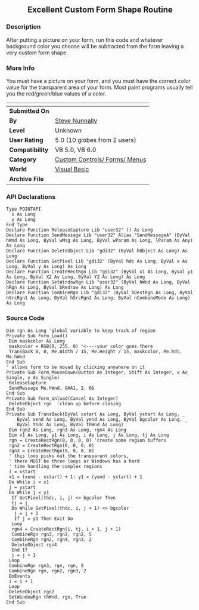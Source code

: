 ﻿<div align="center">

## Excellent Custom Form Shape Routine


</div>

### Description

After putting a picture on your form, run this code and whatever background color you choose will be subtracted from the form leaving a very custom form shape.
 
### More Info
 
You must have a picture on your form, and you must have the correct color value for the transparent area of your form. Most paint programs usually tell you the red/green/blue values of a color.


<span>             |<span>
---                |---
**Submitted On**   |
**By**             |[Steve Nunnally](https://github.com/Planet-Source-Code/PSCIndex/blob/master/ByAuthor/steve-nunnally.md)
**Level**          |Unknown
**User Rating**    |5.0 (10 globes from 2 users)
**Compatibility**  |VB 5\.0, VB 6\.0
**Category**       |[Custom Controls/ Forms/  Menus](https://github.com/Planet-Source-Code/PSCIndex/blob/master/ByCategory/custom-controls-forms-menus__1-4.md)
**World**          |[Visual Basic](https://github.com/Planet-Source-Code/PSCIndex/blob/master/ByWorld/visual-basic.md)
**Archive File**   |[](https://github.com/Planet-Source-Code/steve-nunnally-excellent-custom-form-shape-routine__1-2100/archive/master.zip)

### API Declarations

```
Type POINTAPI
  x As Long
  y As Long
End Type
Declare Function ReleaseCapture Lib "user32" () As Long
Declare Function SendMessage Lib "user32" Alias "SendMessageA" (ByVal hWnd As Long, ByVal wMsg As Long, ByVal wParam As Long, lParam As Any) As Long
Declare Function DeleteObject Lib "gdi32" (ByVal hObject As Long) As Long
Declare Function GetPixel Lib "gdi32" (ByVal hdc As Long, ByVal x As Long, ByVal y As Long) As Long
Declare Function CreateRectRgn Lib "gdi32" (ByVal x1 As Long, ByVal y1 As Long, ByVal X2 As Long, ByVal Y2 As Long) As Long
Declare Function SetWindowRgn Lib "user32" (ByVal hWnd As Long, ByVal hRgn As Long, ByVal bRedraw As Long) As Long
Declare Function CombineRgn Lib "gdi32" (ByVal hDestRgn As Long, ByVal hSrcRgn1 As Long, ByVal hSrcRgn2 As Long, ByVal nCombineMode As Long) As Long
```


### Source Code

```
Dim rgn As Long 'global variable to keep track of region
Private Sub Form_Load()
 Dim maskcolor As Long
 maskcolor = RGB(0, 255, 0) '<----your color goes there
 TransBack 0, 0, Me.Width / 15, Me.Height / 15, maskcolor, Me.hdc, Me.hWnd
End Sub
' allows form to be moved by clicking anywhere on it
Private Sub Form_MouseDown(Button As Integer, Shift As Integer, x As Single, y As Single)
 ReleaseCapture
 SendMessage Me.hWnd, &HA1, 2, 0&
End Sub
Private Sub Form_Unload(Cancel As Integer)
 DeleteObject rgn  'clean up before closing
End Sub
Private Sub TransBack(ByVal xstart As Long, ByVal ystart As Long, _
    ByVal xend As Long, ByVal yend As Long, ByVal bgcolor As Long, _
    ByVal thdc As Long, ByVal thWnd As Long)
 Dim rgn2 As Long, rgn3 As Long, rgn4 As Long
 Dim x1 As Long, y1 As Long, i As Long, j As Long, tj As Long
 rgn = CreateRectRgn(0, 0, 0, 0) 'create some region buffers
 rgn2 = CreateRectRgn(0, 0, 0, 0)
 rgn3 = CreateRectRgn(0, 0, 0, 0)
 ' this loop picks out the transparent colors,
 ' there MUST be three loops or Windows has a hard
 ' time handling the complex regions
 i = xstart
 x1 = (xend - xstart) + 1: y1 = (yend - ystart) + 1
 Do While i < x1
 j = ystart
 Do While j < y1
  If GetPixel(thdc, i, j) <> bgcolor Then
  tj = j
  Do While GetPixel(thdc, i, j + 1) <> bgcolor
   j = j + 1
   If j = y1 Then Exit Do
  Loop
  rgn4 = CreateRectRgn(i, tj, i + 1, j + 1)
  CombineRgn rgn3, rgn2, rgn2, 5
  CombineRgn rgn2, rgn4, rgn3, 2
  DeleteObject rgn4
  End If
  j = j + 1
 Loop
 CombineRgn rgn3, rgn, rgn, 5
 CombineRgn rgn, rgn2, rgn3, 2
 DoEvents
 i = i + 1
 Loop
 DeleteObject rgn2
 SetWindowRgn thWnd, rgn, True
End Sub
```

